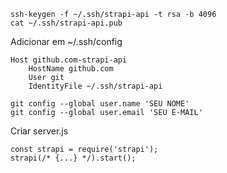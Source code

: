```
ssh-keygen -f ~/.ssh/strapi-api -t rsa -b 4096
cat ~/.ssh/strapi-api.pub
```

Adicionar em ~/.ssh/config

```
Host github.com-strapi-api
    HostName github.com
    User git
    IdentityFile ~/.ssh/strapi-api  
```

```
git config --global user.name 'SEU NOME'
git config --global user.email 'SEU E-MAIL'
```

Criar server.js
```
const strapi = require('strapi');
strapi(/* {...} */).start();
```
